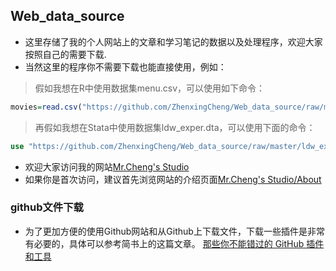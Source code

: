 ## Web_data_source
* 这里存储了我的个人网站上的文章和学习笔记的数据以及处理程序，欢迎大家按照自己的需要下载.
* 当然这里的程序你不需要下载也能直接使用，例如：
> 假如我想在R中使用数据集menu.csv，可以使用如下命令：
```r
movies=read.csv("https://github.com/ZhenxingCheng/Web_data_source/raw/master/menu.csv",header = T)
```

> 再假如我想在Stata中使用数据集ldw_exper.dta，可以使用下面的命令：
```stata
use "https://github.com/ZhenxingCheng/Web_data_source/raw/master/ldw_exper.dta", clear
```

* 欢迎大家访问我的网站[Mr.Cheng's Studio](http://www.czxa.top)
* 如果你是首次访问，建议首先浏览网站的介绍页面[Mr.Cheng's Studio/About](http://www.czxa.top/about/)

### github文件下载
* 为了更加方便的使用Github网站和从Github上下载文件，下载一些插件是非常有必要的，具体可以参考简书上的这篇文章。
[那些你不能错过的 GitHub 插件和工具](http://www.jianshu.com/p/80a8f0bdd511)
